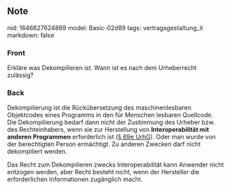 ## Note
nid: 1646827624869
model: Basic-02d89
tags: vertragsgestaltung_it
markdown: false

### Front
Erkläre was Dekompilieren ist. Wann ist es nach dem Urheberrecht zulässig?

### Back
<div>Dekompilierung ist die Rückübersetzung des maschinenlesbaren Objektcodes eines Programms in den für Menschen lesbaren Quellcode.

</div><div>Die Dekompilierung bedarf dann nicht der Zustimmung des Urheber bzw. des Rechteinhabers, wenn sie zur Herstellung von <b>Interoperabilität mit anderen Programmen</b> erforderlich ist (<a href="http://www.gesetze-im-internet.de/urhg/__69e.html">§ 69e UrhG</a>). Oder man wurde von der berechtigten Person ermächtigt. Zu anderen Zwecken darf nicht dekompiliert werden.

Das Recht zum Dekompilieren zwecks Interoperabilität kann Anwender nicht entzogen werden, aber Recht besteht nicht, wenn der Hersteller die erforderlichen Informationen zugänglich macht.</div>
